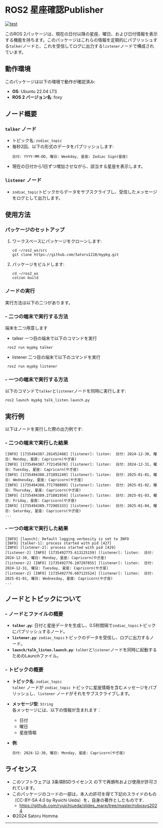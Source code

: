 

# ROS2 星座確認Publisher
[![test](https://github.com/Satoru1210/mypkg/actions/workflows/test.yml/badge.svg)](https://github.com/Satoru1210/mypkg/actions/workflows/test.yml)

このROS 2パッケージは、現在の日付以降の星座、曜日、および日付情報を表示する機能を持ちます。このパッケージはこれらの情報を定期的にパブリッシュする`talker`ノードと、これを受信してログに出力する`listener`ノードで構成されています。

## 動作環境

このパッケージは以下の環境で動作が確認済み:
- **OS**: Ubuntu 22.04 LTS
- **ROS 2 バージョン名**: foxy

## ノード概要

### `talker` ノード
- トピック名: `zodiac_topic`
- 毎秒2回、以下の形式のデータをパブリッシュします:
  ```
  日付: YYYY-MM-DD, 曜日: Weekday, 星座: Zodiac Sign(星座)
  ```
- 現在の日付から1日ずつ増加させながら、該当する星座を表示します。

### `listener` ノード
- `zodiac_topic`トピックからデータをサブスクライブし、受信したメッセージをログとして出力します。

## 使用方法

### パッケージのセットアップ

1. ワークスペースにパッケージをクローンします:
   ```
   cd ~/ros2_ws/src
   git clone https://github.com/Satoru1210/mypkg.git
   ```

2. パッケージをビルドします:
   ```
   cd ~/ros2_ws
   colcon build
   ```

### ノードの実行
実行方法は以下の二つがあります。
### - 二つの端末で実行する方法
端末を二つ用意します
- talker
  一つ目の端末で以下のコマンドを実行
```
 ros2 run mypkg talker
```
- listener
  二つ目の端末で以下のコマンドを実行
```
 ros2 run mypkg listener
```


### - 一つの端末で実行する方法
以下のコマンドで`talker`と`listener`ノードを同時に実行します:
```
ros2 launch mypkg talk_listen.launch.py
```

## 実行例

以下はノードを実行した際の出力例です:


### - 二つの端末で実行した結果
```
[INFO] [1735494387.281452488] [listener]: listen:  日付: 2024-12-30, 曜日: Monday, 星座: Capricorn(やぎ座)
[INFO] [1735494387.772145678] [listener]: listen:  日付: 2024-12-31, 曜日: Tuesday, 星座: Capricorn(やぎ座)
[INFO] [1735494388.271891249] [listener]: listen:  日付: 2025-01-01, 曜日: Wednesday, 星座: Capricorn(やぎ座)
[INFO] [1735494388.771798809] [listener]: listen:  日付: 2025-01-02, 曜日: Thursday, 星座: Capricorn(やぎ座)
[INFO] [1735494389.271881959] [listener]: listen:  日付: 2025-01-03, 曜日: Friday, 星座: Capricorn(やぎ座)
[INFO] [1735494389.772985333] [listener]: listen:  日付: 2025-01-04, 曜日: Saturday, 星座: Capricorn(やぎ座)
...
```

### - 一つの端末で実行した結果

```
[INFO] [launch]: Default logging verbosity is set to INFO
[INFO] [talker-1]: process started with pid [427]
[INFO] [listener-2]: process started with pid [429]
[listener-2] [INFO] [1735492775.613125159] [listener]: listen:  日付: 2024-12-30, 曜日: Monday, 星座: Capricorn(やぎ座)
[listener-2] [INFO] [1735492776.107207855] [listener]: listen:  日付: 2024-12-31, 曜日: Tuesday, 星座: Capricorn(やぎ座)
[listener-2] [INFO] [1735492776.607125524] [listener]: listen:  日付: 2025-01-01, 曜日: Wednesday, 星座: Capricorn(やぎ座)
...
```

## ノードとトピックについて

### - ノードとファイルの概要
- **`talker.py`**: 日付と星座データを生成し、0.5秒間隔で`zodiac_topic`トピックにパブリッシュするノード。
- **`listener.py`**: `zodiac_topic`トピックのデータを受信し、ログに出力するノード。
- **`launch/talk_listen.launch.py`**: `talker`と`listener`ノードを同時に起動するためのLaunchファイル。

### - トピックの概要

- **トピック名**: `zodiac_topic`  
  `talker` ノードが `zodiac_topic` トピックに星座情報を含むメッセージをパブリッシュし、`listener` ノードがそれをサブスクライブします。

- **メッセージ型**: `String`  
  各メッセージには、以下の情報が含まれます：
  - 日付
  - 曜日
  - 星座情報  

- **例**:  
  ```
  日付: 2024-12-30, 曜日: Monday, 星座: Capricorn(やぎ座)
  ```


## ライセンス
- このソフトウェアは 3条項BSDライセンス の下で再頒布および使用が許可されています。
- このパッケージのコードの一部は，本人の許可を得て下記のスライドのもの（CC-BY-SA 4.0 by Ryuichi Ueda）を，自身の著作としたものです．
    - https://github.com/ryuichiueda/slides_marp/tree/master/robosys2024
- ©2024 Satoru Homma

--- 

